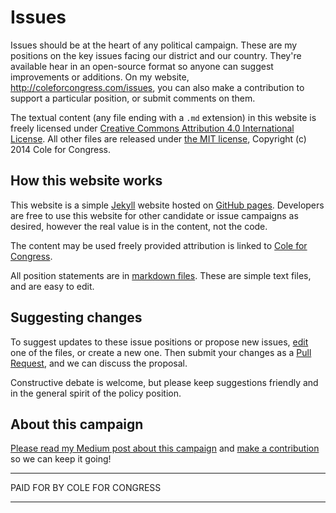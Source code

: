 # Issues

Issues should be at the heart of any political campaign. These are my positions on the key issues facing our district and our country. They're available hear in an open-source format so anyone can suggest improvements or additions. On my website, http://coleforcongress.com/issues, you can also make a contribution to support a particular position, or submit comments on them.

The textual content (any file ending with a `.md` extension) in this website is freely licensed under [Creative Commons Attribution 4.0 International License](http://creativecommons.org/licenses/by/4.0/). All other files are released under [the MIT license](http://opensource.org/licenses/MIT), Copyright (c) 2014 Cole for Congress.

## How this website works

This website is a simple [Jekyll](http://jekyllrb.com/) website hosted on [GitHub pages](http://pages.github.com/). Developers are free to use this website for other candidate or issue campaigns as desired, however the real value is in the content, not the code.

The content may be used freely provided attribution is linked to [Cole for Congress](http://coleforcongress.com).

All position statements are in [markdown files](https://help.github.com/articles/markdown-basics). These are simple text files, and are easy to edit.

## Suggesting changes

To suggest updates to these issue positions or propose new issues, [edit](https://help.github.com/articles/creating-and-editing-files-in-your-repository) one of the files, or create a new one. Then submit your changes as a [Pull Request](https://help.github.com/articles/using-pull-requests), and we can discuss the proposal.

Constructive debate is welcome, but please keep suggestions friendly and in the general spirit of the policy position.

## About this campaign

[Please read my Medium post about this campaign](https://medium.com/p/ce7c0dc63aaa) and [make a contribution](http://coleforcongress.com/contribute/) so we can keep it going!



---

PAID FOR BY COLE FOR CONGRESS

---
